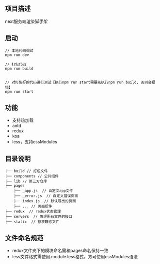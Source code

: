 ## 项目描述
next服务端渲染脚手架

## 启动
```
// 本地代码调试
npm run dev

// 打包代码
npm run build


// 对打包好的代码进行测试【执行npm run start需要先执行npm run build, 否则会报错】
npm run start
```

## 功能

- 支持热加载
- antd
- redux
- koa
- less，支持cssModules

## 目录说明
```
|── build // 打包文件
|── components // 公共组件
|── lib // 第三方仓库
├── pages
    ├── _app.js  // 自定义app文件
    ├── _error.js  // 自定义错误页面
    ├── index.js  // 默认导出的页面
    ├── ... // 页面组件
├── redux  // redux状态管理
├── servers  // 管理所有文件的接口
├── static  // 存放静态文件
```

## 文件命名规范
 - redux文件夹下的模块命名需和pages命名保持一致
 - less文件格式需使用.module.less格式，方可使用cssModules语法